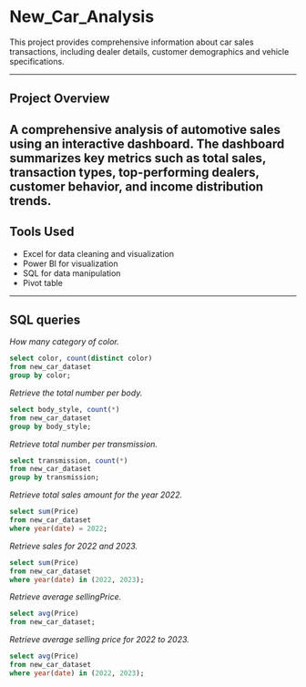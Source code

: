 # New_Car_Analysis
This project provides comprehensive information about car sales transactions, including dealer details, customer demographics and vehicle specifications.

---
## Project Overview 
A comprehensive analysis of automotive sales using an interactive dashboard. The dashboard summarizes key metrics such as total sales, transaction types, top-performing dealers, customer behavior, and income distribution trends.
---

## Tools Used
+ Excel for data cleaning and visualization
+ Power BI for visualization
+ SQL for data manipulation
+ Pivot table

---

## SQL queries
_How many category of color._
```sql
select color, count(distinct color)
from new_car_dataset
group by color;
```
_Retrieve the total number per body._
```sql
select body_style, count(*)
from new_car_dataset
group by body_style;
```
_Retrieve total number per transmission._
```sql
select transmission, count(*)
from new_car_dataset
group by transmission;
```
_Retrieve total sales amount for the year 2022._
```sql
select sum(Price)
from new_car_dataset
where year(date) = 2022;
```
_Retrieve sales for 2022 and 2023._
```sql
select sum(Price)
from new_car_dataset
where year(date) in (2022, 2023);
```
_Retrieve average sellingPrice._ 
```sql
select avg(Price)
from new_car_dataset;
```
_Retrieve average selling price for 2022 to 2023._
```sql
select avg(Price)
from new_car_dataset
where year(date) in (2022, 2023);
```
 


